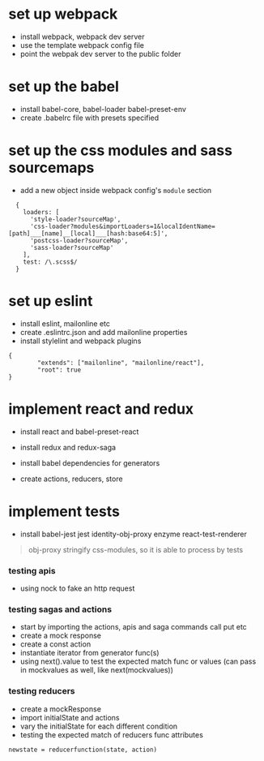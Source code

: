 # set up webpack
* install webpack, webpack dev server
* use the template webpack config file
* point the webpak dev server to the public folder

# set up the babel
* install babel-core, babel-loader babel-preset-env
* create .babelrc file with presets specified

# set up the css modules and sass sourcemaps
* add a new object inside webpack config's `module` section

```
  {
    loaders: [
      'style-loader?sourceMap',
      'css-loader?modules&importLoaders=1&localIdentName=[path]___[name]__[local]___[hash:base64:5]',
      'postcss-loader?sourceMap',
      'sass-loader?sourceMap'
    ],
    test: /\.scss$/
  }
```

# set up eslint
* install eslint, mailonline etc
* create .eslintrc.json and add mailonline properties
* install stylelint and webpack plugins

```
{
        "extends": ["mailonline", "mailonline/react"],
        "root": true
}
```

# implement react and redux
* install react and babel-preset-react

* install redux and redux-saga
* install babel dependencies for generators
* create actions, reducers, store

# implement tests
* install babel-jest jest identity-obj-proxy enzyme react-test-renderer
> obj-proxy stringify css-modules, so it is able to process by tests

### testing apis
* using nock to fake an http request
### testing sagas and actions
* start by importing the actions, apis and saga commands call put etc
* create a mock response
* create a const action
* instantiate iterator from generator func(s)
* using next().value to test the expected match func or values (can pass in mockvalues as well, like next(mockvalues))

### testing reducers
* create a mockResponse
* import initialState and actions
* vary the initialState for each different condition
* testing the expected match of reducers func attributes

```
newstate = reducerfunction(state, action)
```
